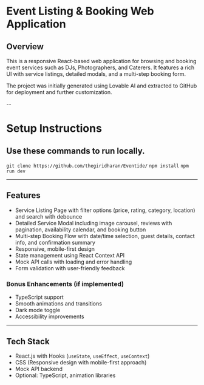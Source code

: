 # Event Listing & Booking Web Application

## Overview  
This is a responsive React-based web application for browsing and booking event services such as DJs, Photographers, and Caterers. It features a rich UI with service listings, detailed modals, and a multi-step booking form.

The project was initially generated using Lovable AI and extracted to GitHub for deployment and further customization.

--

# Setup Instructions
## Use these commands to run locally.

`git clone https://github.com/thegiridharan/Eventide/`
`npm install`
`npm run dev`

---

## Features

- Service Listing Page with filter options (price, rating, category, location) and search with debounce  
- Detailed Service Modal including image carousel, reviews with pagination, availability calendar, and booking button  
- Multi-step Booking Flow with date/time selection, guest details, contact info, and confirmation summary  
- Responsive, mobile-first design  
- State management using React Context API  
- Mock API calls with loading and error handling  
- Form validation with user-friendly feedback

### Bonus Enhancements (if implemented)  
- TypeScript support  
- Smooth animations and transitions  
- Dark mode toggle  
- Accessibility improvements

---

## Tech Stack

- React.js with Hooks (`useState`, `useEffect`, `useContext`)  
- CSS (Responsive design with mobile-first approach)  
- Mock API backend  
- Optional: TypeScript, animation libraries
